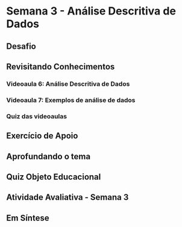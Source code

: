 # Semana 3 - Análise Descritiva de Dados

## Desafio
## Revisitando Conhecimentos

### Videoaula 6: Análise Descritiva de Dados
### Videoaula 7: Exemplos de análise de dados
### Quiz das videoaulas

## Exercício de Apoio

## Aprofundando o tema

## Quiz Objeto Educacional

## Atividade Avaliativa - Semana 3

## Em Síntese
